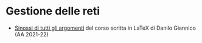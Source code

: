 # Gestione delle reti

- [Sinossi di tutti gli argomenti](Appunti/GR-sinossi.pdf) del corso scritta in LaTeX di Danilo Giannico (AA 2021-22)
